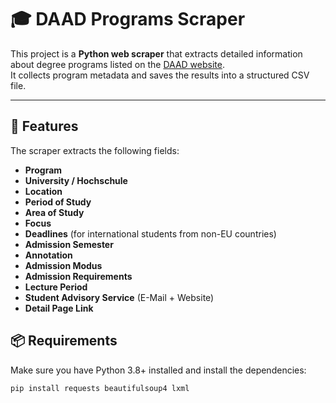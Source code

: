 # 🎓 DAAD Programs Scraper

This project is a **Python web scraper** that extracts detailed information about degree programs listed on the [DAAD website](https://www.daad.de/en/studying-in-germany/universities/all-degree-programmes/).  
It collects program metadata and saves the results into a structured CSV file.

---

## 🚀 Features

The scraper extracts the following fields:

- **Program**  
- **University / Hochschule**  
- **Location**  
- **Period of Study**  
- **Area of Study**  
- **Focus**  
- **Deadlines** (for international students from non-EU countries)  
- **Admission Semester**  
- **Annotation**  
- **Admission Modus**  
- **Admission Requirements**  
- **Lecture Period**  
- **Student Advisory Service** (E-Mail + Website)  
- **Detail Page Link**  

## 📦 Requirements

Make sure you have Python 3.8+ installed and install the dependencies:
```bash
pip install requests beautifulsoup4 lxml



